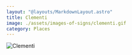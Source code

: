 ```yaml
---
layout: "@layouts/MarkdownLayout.astro"
title: Clementi
image: ./assets/images-of-signs/clementi.gif
category: Places
---
```


![Clementi](@signs/clementi.gif)
